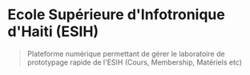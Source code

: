 # Ecole Supérieure d'Infotronique d'Haiti (ESIH) 

> Plateforme numérique permettant de gérer le laboratoire de prototypage rapide de l'ESIH (Cours, Membership, Matériels etc)
